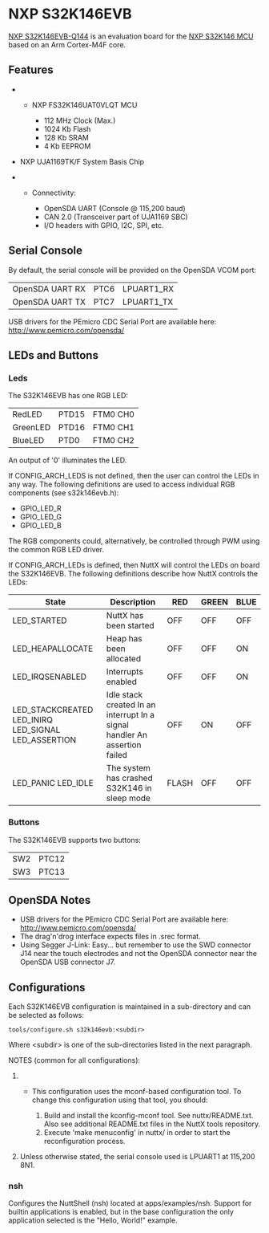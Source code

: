 # NXP S32K146EVB

[NXP
S32K146EVB-Q144](https://www.nxp.com/design/development-boards/automotive-development-platforms/s32k-mcu-platforms/s32k146-q144-general-purpose-evaluation-board:S32K146EVB)
is an evaluation board for the [NXP S32K146
MCU](https://www.nxp.com/products/processors-and-microcontrollers/s32-automotive-platform/s32k-general-purpose-mcus/s32k1-microcontrollers-for-general-purpose:S32K1)
based on an Arm Cortex-M4F core.

## Features

  -   - NXP FS32K146UAT0VLQT MCU
        
          - 112 MHz Clock (Max.)
          - 1024 Kb Flash
          - 128 Kb SRAM
          - 4 Kb EEPROM

  - NXP UJA1169TK/F System Basis Chip

  -   - Connectivity:
        
          - OpenSDA UART (Console @ 115,200 baud)
          - CAN 2.0 (Transceiver part of UJA1169 SBC)
          - I/O headers with GPIO, I2C, SPI, etc.

## Serial Console

By default, the serial console will be provided on the OpenSDA VCOM
port:

|                 |      |             |
| --------------- | ---- | ----------- |
| OpenSDA UART RX | PTC6 | LPUART1\_RX |
| OpenSDA UART TX | PTC7 | LPUART1\_TX |

USB drivers for the PEmicro CDC Serial Port are available here:
<http://www.pemicro.com/opensda/>

## LEDs and Buttons

### Leds

The S32K146EVB has one RGB LED:

|          |       |          |
| -------- | ----- | -------- |
| RedLED   | PTD15 | FTM0 CH0 |
| GreenLED | PTD16 | FTM0 CH1 |
| BlueLED  | PTD0  | FTM0 CH2 |

An output of '0' illuminates the LED.

If CONFIG\_ARCH\_LEDS is not defined, then the user can control the LEDs
in any way. The following definitions are used to access individual RGB
components (see s32k146evb.h):

  - GPIO\_LED\_R
  - GPIO\_LED\_G
  - GPIO\_LED\_B

The RGB components could, alternatively, be controlled through PWM using
the common RGB LED driver.

If CONFIG\_ARCH\_LEDs is defined, then NuttX will control the LEDs on
board the S32K146EVB. The following definitions describe how NuttX
controls the LEDs:

| State                                                   | Description                                                                | RED   | GREEN | BLUE |
| ------------------------------------------------------- | -------------------------------------------------------------------------- | ----- | ----- | ---- |
| LED\_STARTED                                            | NuttX has been started                                                     | OFF   | OFF   | OFF  |
| LED\_HEAPALLOCATE                                       | Heap has been allocated                                                    | OFF   | OFF   | ON   |
| LED\_IRQSENABLED                                        | Interrupts enabled                                                         | OFF   | OFF   | ON   |
| LED\_STACKCREATED LED\_INIRQ LED\_SIGNAL LED\_ASSERTION | Idle stack created In an interrupt In a signal handler An assertion failed | OFF   | ON    | OFF  |
| LED\_PANIC LED\_IDLE                                    | The system has crashed S32K146 in sleep mode                               | FLASH | OFF   | OFF  |

### Buttons

The S32K146EVB supports two buttons:

|     |       |
| --- | ----- |
| SW2 | PTC12 |
| SW3 | PTC13 |

## OpenSDA Notes

  - USB drivers for the PEmicro CDC Serial Port are available here:
    <http://www.pemicro.com/opensda/>
  - The drag'n'drog interface expects files in .srec format.
  - Using Segger J-Link: Easy... but remember to use the SWD connector
    J14 near the touch electrodes and not the OpenSDA connector near the
    OpenSDA USB connector J7.

## Configurations

Each S32K146EVB configuration is maintained in a sub-directory and can
be selected as follows:

    tools/configure.sh s32k146evb:<subdir>

Where \<subdir\> is one of the sub-directories listed in the next
paragraph.

NOTES (common for all configurations):

1.    - This configuration uses the mconf-based configuration tool. To
        change this configuration using that tool, you should:
        
        1.  Build and install the kconfig-mconf tool. See
            nuttx/README.txt. Also see additional README.txt files in
            the NuttX tools repository.
        2.  Execute 'make menuconfig' in nuttx/ in order to start the
            reconfiguration process.

2.  Unless otherwise stated, the serial console used is LPUART1 at
    115,200 8N1.

### nsh

Configures the NuttShell (nsh) located at apps/examples/nsh. Support for
builtin applications is enabled, but in the base configuration the only
application selected is the "Hello, World\!" example.
